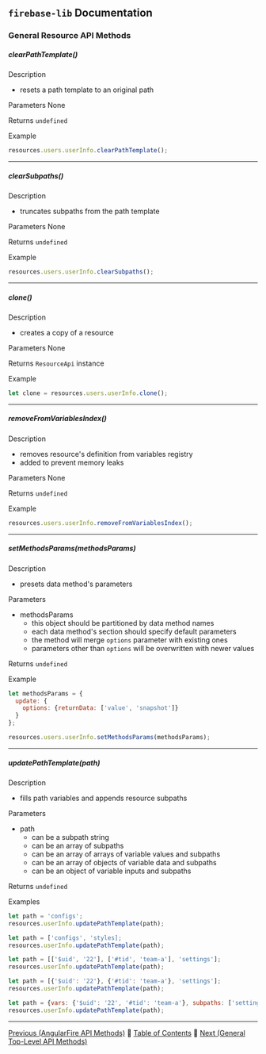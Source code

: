 ## `firebase-lib` Documentation

### General Resource API Methods

##### clearPathTemplate()

Description

* resets a path template to an original path

Parameters None
  
Returns `undefined`

Example

```javascript
resources.users.userInfo.clearPathTemplate();
```

---

##### clearSubpaths()

Description

* truncates subpaths from the path template

Parameters None
  
Returns `undefined`

Example

```javascript
resources.users.userInfo.clearSubpaths();
```

---

##### clone()

Description

* creates a copy of a resource

Parameters None
  
Returns `ResourceApi` instance

Example

```javascript
let clone = resources.users.userInfo.clone();
```

---

##### removeFromVariablesIndex()

Description

* removes resource's definition from variables registry
* added to prevent memory leaks

Parameters None
  
Returns `undefined`

Example

```javascript
resources.users.userInfo.removeFromVariablesIndex();
```

---

##### setMethodsParams(methodsParams)

Description

* presets data method's parameters

Parameters

* methodsParams
  * this object should be partitioned by data method names
  * each data method's section should specify default parameters
  * the method will merge `options` parameter with existing ones
  * parameters other than `options` will be overwritten with newer values
  
Returns `undefined`

Example

```javascript
let methodsParams = {
  update: {
    options: {returnData: ['value', 'snapshot']}
  }
};

resources.users.userInfo.setMethodsParams(methodsParams);
```

---

##### updatePathTemplate(path)

Description

* fills path variables and appends resource subpaths

Parameters

* path
  * can be a subpath string
  * can be an array of subpaths
  * can be an array of arrays of variable values and subpaths
  * can be an array of objects of variable data and subpaths
  * can be an object of variable inputs and subpaths
  
Returns `undefined`

Examples

```javascript
let path = 'configs';
resources.userInfo.updatePathTemplate(path);
```

```javascript
let path = ['configs', 'styles];
resources.userInfo.updatePathTemplate(path);
```

```javascript
let path = [['$uid', '22'], ['#tid', 'team-a'], 'settings'];
resources.userInfo.updatePathTemplate(path);
```

```javascript
let path = [{'$uid': '22'}, {'#tid': 'team-a'}, 'settings'];
resources.userInfo.updatePathTemplate(path);
```

```javascript
let path = {vars: {'$uid': '22', '#tid': 'team-a'}, subpaths: ['settings']};
resources.userInfo.updatePathTemplate(path);
```

---

[Previous (AngularFire API Methods)](./03-angular-fire-database-api-methods.md) :palm_tree:
[Table of Contents](../../README.md) :palm_tree:
[Next (General Top-Level API Methods)](./05-general-top-level-api-methods.md)
